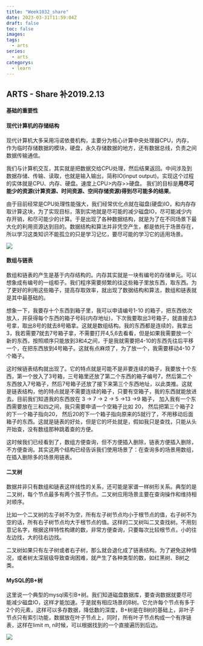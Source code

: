 ```yaml
---
title: "Week1032_share"
date: 2023-03-31T11:59:04Z
draft: false 
toc: false
images:
tags:
  - arts 
series:
  - arts 
categorys:
  - learn 
---
```


## ARTS - Share 补2019.2.13

#### 基础的重要性

#### 现代计算机的存储结构

现代计算机大多采用冯诺依曼机构，主要分为核心计算中央处理器CPU，内存，作为临时存储数据的模块，硬盘，永久存储数据的地方，还有数据总线，负责之间数据传输通信。

我们与计算机交互，其实就是把数据交给CPU处理，然后结果返回。中间涉及到数据存储、传输、读取，也就是输入输出，简称IO(input output)。实现这个过程的实体就是CPU、内存、硬盘。速度上CPU>内存>>硬盘。 我们的目标是**用尽可能少的资源(计算资源、时间资源、空间存储资源)得到尽可能多的结果**。

由于目前经常是CPU处理性能强大，我们经常优化点就在磁盘(硬盘)IO，和内存存取计算这块，为了实现目标，落到实地就是尽可能的减少磁盘IO，尽可能减少内存开销，和尽可能少的计算。于是出现了各种数据结构，就是为了在不同场景下最大化的利用资源达到目的。数据结构和算法并非凭空产生，都是依托于场景存在，所以学习这类知识不能孤立的只是学习记忆，要尽可能的学习它的适用场景。

![](https://timgsa.baidu.com/timg?image&quality=80&size=b9999_10000&sec=1558329180946&di=52d288af6176df19aa7adbcd8decc1d5&imgtype=0&src=http%3A%2F%2Faliyunzixunbucket.oss-cn-beijing.aliyuncs.com%2Fjpg%2Fea62f18cb28922ddc5aa80e3bb270e47.jpg%3Fx-oss-process%3Dimage%2Fresize%2Cp_100%2Fauto-orient%2C1%2Fquality%2Cq_90%2Fformat%2Cjpg%2Fwatermark%2Cimage_eXVuY2VzaGk%3D%2Ct_100)

#### 数组与链表

数组和链表的产生是基于内存结构的。内存其实就是一块有编号的存储单元。可以想象成有编号的一组柜子。我们程序需要频繁的往这些箱子里放东西，取东西。为了更好的利用这些箱子，提高存取效率，就出现了数据结构和算法，数组和链表就是其中最基础的。

想象一下，我要存十个东西到箱子里，我可以申请编号1-10 的箱子，把东西依次放入，并获得每个东西的箱子号码(内存地址)，下次我要取出3号箱子，就直接去3号拿，取出8号的就去8号箱拿。这就是数组结构。我的东西都是连续的，我拿出3，我若需要7就去7号箱子拿，不需要打开4,5,6去看看，但是如果我需要放一个新的东西，按照顺序只能放到3和4之间，于是我就需要把4-10的东西先往后平移一个，在把东西放到4号箱子。这就有点麻烦了，为了放一个，我需要移动4-10 7个箱子。

这时候链表结构就出现了。它的特点就是可能不是非要连续的箱子，我要放十个东西，第一个放入了3号箱，三号箱里还放了第二个东西的箱子编号7，然后第二个东西放入7号箱子，然后7号箱子还放了接下来第三个东西地址，以此类推。这就是链表结构，他的特点就是不需要连续的箱子，只要有空箱子，我的东西就能放进去。目前我们知道我的东西放在  3 -> 7 -> 2 -> 5 ->13 ->9 箱子， 加入我有一个东西需要放在三和四之间，我只需要申请一个空箱子比如 20， 然后把第三个箱子2的下一个箱子指向20， 然后20的下一个箱子指向原来的5就行了，不用移动后面箱子的东西。这就是链表的好处，但是它的坏处就是，假如我只是查找，只能从头开始查，没有数组那种跳着查的方便。

这时候我们已经看到了，数组方便查询，但不方便插入删除，链表方便插入删除，不方便查询。其实这两个结构已经告诉我们使用场景了：在查询多的场景用数组，在插入删除多的场景用链表。

#### 二叉树

数据并非只有数组和链表这样线性的关系，还可能是家谱一样树形关系。典型的是二叉树，每个节点最多有两个孩子节点。二叉树应用场景主要在查询操作和维持相对顺序。

比如一个二叉树的左子树不为空，所有左子树节点均小于根节点的值，右子树不为空的话，所有右子树节点均大于根节点的值。这样的二叉树叫二叉查找树。不用刻意记名字，根据这样特性构建的数，非常方便查询，只要每次比较根节点，小的往左边找，大的往右边找。

二叉树如果只有左子树或者右子树，那么就会退化成了链表结构。为了避免这种情况，或者树太深层级导致查询困难，就产生了各种类型的数，如红黑树、B树之类。

#### MySQL的B+树

这里说一个典型的mysql索引B+树。我们知道磁盘数据库，要查询数据就要尽可能减少磁盘IO，这样才能加速。于是就有相应场景的B树。它允许每个节点有多于2个的元素，这样可以多存数据，降低数的深度，B+树是在B树的基础上，非叶子节点只有索引功能，数据放在叶子节点上，同时，所有叶子节点构成一个有序链表，这样在limit m, n时候，可以根据找到的一个直接遍历到后边。

![](https://images0.cnblogs.com/blog/94031/201403/290050088914733.png)

